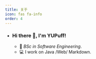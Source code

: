 ```yaml
---
title: 关于
icon: fas fa-info
order: 4
---
```

- ### Hi there 👋, I'm YUPuff!

  - 🏫  _BSc in Software Engineering_.
  - 💻  I work on Java /Web/ Markdown.

